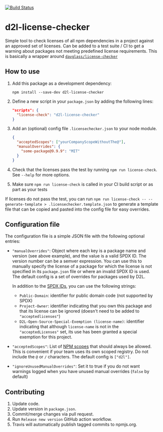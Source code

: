 [![Build Status](https://api.travis-ci.com/Brightspace/d2l-license-checker.svg?branch=master)](https://travis-ci.com/Brightspace/d2l-license-checker-ci)

# d2l-license-checker

Simple tool to check licenses of all npm dependencies in a project against an approved set of licenses. Can be added to a test suite / CI to get a warning about packages not meeting predefined license requirements. This is basically a wrapper around [`davglass/license-checker`](https://github.com/davglass/license-checker)

## How to use

1. Add this package as a development dependency:

    `npm install --save-dev d2l-license-checker`

1. Define a new script in your `package.json` by adding the following lines:
    ```json
    "scripts": {
      "license-check": "d2l-license-checker"
    }
    ```

1. Add an (optional) config file `.licensechecker.json` to your node module.
    ```json
    {
      "acceptedScopes": ["yourCompanyScopeWithoutThe@"],
      "manualOverrides": {
        "some-package@9.9.9": "MIT"
      }
    }
    ```

1. Check that the licenses pass the test by running `npm run license-check`. See `--help` for more options.

1. Make sure `npm run license-check` is called in your CI build script or as part as your tests

If licenses do not pass the test, you can run `npm run license-check -- --generate-template > .licensechecker.template.json` to generate a template file that can be copied and pasted into the config file for easy overrides.

## Configuration file

The configuration file is a simple JSON file with the following optional entries:

* `"manualOverrides"`: Object where each key is a package name and version (see above example), and the value is a valid SPDX ID. The version number can be a semver expression. You can use this to manually specify the license of a package for which the license is not specified in its `package.json` file or where an invalid SPDX ID is used. The default config is a set of overrides for packages used by D2L.

  In addition to the [SPDX IDs](https://spdx.org/licenses/), you can use the following strings:

  - `Public-Domain`: identifier for public domain code (not supported by SPDX)
  - `Project-Owner`: identifier indicating that you own this package and that its license can be ignored (doesn't need to be added to `"acceptedlicenses"`)
  - `D2L-Open-Source-Special-Exemption (license-name)`: identifier indicating that although `license-name` is not in the `"acceptedLicenses"` set, its use has been granted a special exemption for this project.

* `"acceptedScopes"`: List of [NPM scopes](https://docs.npmjs.com/misc/scope) that should always be allowed. This is convenient if your team uses its own scoped registry. Do not include the `@` or `/` characters. The default config is `["d2l"]`.

* `"ignoreUnusedManualOverrides"`: Set it to true if you do not want warnings logged when you have unused manual overrides (`false` by default)

## Contributing

1. Update code.
1. Update version in `package.json`.
1. Commit/merge changes via pull request.
1. Run `Release new version` GitHub action workflow.
1. Travis will automatically publish tagged commits to npmjs.org.

